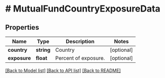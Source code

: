 # # MutualFundCountryExposureData

## Properties

Name | Type | Description | Notes
------------ | ------------- | ------------- | -------------
**country** | **string** | Country | [optional]
**exposure** | **float** | Percent of exposure. | [optional]

[[Back to Model list]](../../README.md#models) [[Back to API list]](../../README.md#endpoints) [[Back to README]](../../README.md)
